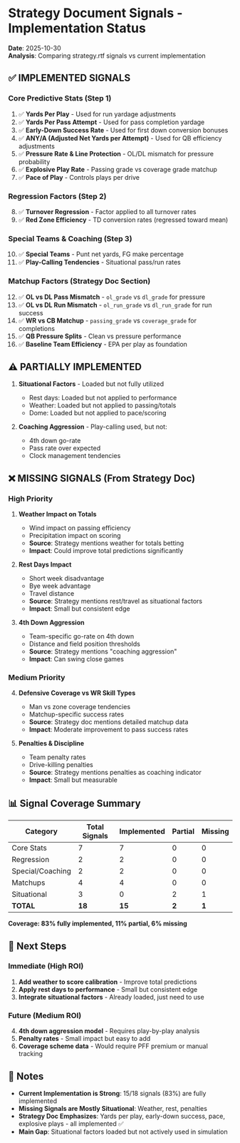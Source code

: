# Strategy Document Signals - Implementation Status

**Date**: 2025-10-30  
**Analysis**: Comparing strategy.rtf signals vs current implementation

## ✅ IMPLEMENTED SIGNALS

### Core Predictive Stats (Step 1)
1. ✅ **Yards Per Play** - Used for run yardage adjustments
2. ✅ **Yards Per Pass Attempt** - Used for pass completion yardage
3. ✅ **Early-Down Success Rate** - Used for first down conversion bonuses
4. ✅ **ANY/A (Adjusted Net Yards per Attempt)** - Used for QB efficiency adjustments
5. ✅ **Pressure Rate & Line Protection** - OL/DL mismatch for pressure probability
6. ✅ **Explosive Play Rate** - Passing grade vs coverage grade matchup
7. ✅ **Pace of Play** - Controls plays per drive

### Regression Factors (Step 2)
8. ✅ **Turnover Regression** - Factor applied to all turnover rates
9. ✅ **Red Zone Efficiency** - TD conversion rates (regressed toward mean)

### Special Teams & Coaching (Step 3)
10. ✅ **Special Teams** - Punt net yards, FG make percentage
11. ✅ **Play-Calling Tendencies** - Situational pass/run rates

### Matchup Factors (Strategy Doc Section)
12. ✅ **OL vs DL Pass Mismatch** - `ol_grade` vs `dl_grade` for pressure
13. ✅ **OL vs DL Run Mismatch** - `ol_run_grade` vs `dl_run_grade` for run success
14. ✅ **WR vs CB Matchup** - `passing_grade` vs `coverage_grade` for completions
15. ✅ **QB Pressure Splits** - Clean vs pressure performance
16. ✅ **Baseline Team Efficiency** - EPA per play as foundation

## ⚠️ PARTIALLY IMPLEMENTED

1. **Situational Factors** - Loaded but not fully utilized
   - Rest days: Loaded but not applied to performance
   - Weather: Loaded but not applied to passing/totals
   - Dome: Loaded but not applied to pace/scoring

2. **Coaching Aggression** - Play-calling used, but not:
   - 4th down go-rate
   - Pass rate over expected
   - Clock management tendencies

## ❌ MISSING SIGNALS (From Strategy Doc)

### High Priority
1. **Weather Impact on Totals**
   - Wind impact on passing efficiency
   - Precipitation impact on scoring
   - **Source**: Strategy mentions weather for totals betting
   - **Impact**: Could improve total predictions significantly

2. **Rest Days Impact**
   - Short week disadvantage
   - Bye week advantage
   - Travel distance
   - **Source**: Strategy mentions rest/travel as situational factors
   - **Impact**: Small but consistent edge

3. **4th Down Aggression**
   - Team-specific go-rate on 4th down
   - Distance and field position thresholds
   - **Source**: Strategy mentions "coaching aggression"
   - **Impact**: Can swing close games

### Medium Priority
4. **Defensive Coverage vs WR Skill Types**
   - Man vs zone coverage tendencies
   - Matchup-specific success rates
   - **Source**: Strategy doc mentions detailed matchup data
   - **Impact**: Moderate improvement to pass success rates

5. **Penalties & Discipline**
   - Team penalty rates
   - Drive-killing penalties
   - **Source**: Strategy mentions penalties as coaching indicator
   - **Impact**: Small but measurable

## 📊 Signal Coverage Summary

| Category | Total Signals | Implemented | Partial | Missing |
|----------|--------------|--------------|---------|---------|
| Core Stats | 7 | 7 | 0 | 0 |
| Regression | 2 | 2 | 0 | 0 |
| Special/Coaching | 2 | 2 | 0 | 0 |
| Matchups | 4 | 4 | 0 | 0 |
| Situational | 3 | 0 | 2 | 1 |
| **TOTAL** | **18** | **15** | **2** | **1** |

**Coverage: 83% fully implemented, 11% partial, 6% missing**

## 🎯 Next Steps

### Immediate (High ROI)
1. **Add weather to score calibration** - Improve total predictions
2. **Apply rest days to performance** - Small but consistent edge
3. **Integrate situational factors** - Already loaded, just need to use

### Future (Medium ROI)
4. **4th down aggression model** - Requires play-by-play analysis
5. **Penalty rates** - Small impact but easy to add
6. **Coverage scheme data** - Would require PFF premium or manual tracking

## 📝 Notes

- **Current Implementation is Strong**: 15/18 signals (83%) are fully implemented
- **Missing Signals are Mostly Situational**: Weather, rest, penalties
- **Strategy Doc Emphasizes**: Yards per play, early-down success, pace, explosive plays - all implemented ✅
- **Main Gap**: Situational factors loaded but not actively used in simulation

